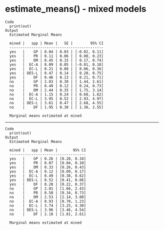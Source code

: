 # estimate_means() - mixed models

    Code
      print(out)
    Output
      Estimated Marginal Means
      
      mined |   spp | Mean |   SE |        95% CI
      -------------------------------------------
      yes   |    GP | 0.04 | 0.03 | [-0.02, 0.11]
      yes   |    PR | 0.11 | 0.06 | [ 0.00, 0.23]
      yes   |    DM | 0.45 | 0.15 | [ 0.17, 0.74]
      yes   |  EC-A | 0.09 | 0.05 | [-0.01, 0.18]
      yes   |  EC-L | 0.21 | 0.08 | [ 0.06, 0.36]
      yes   | DES-L | 0.47 | 0.14 | [ 0.20, 0.75]
      yes   |    DF | 0.46 | 0.13 | [ 0.21, 0.71]
      no    |    GP | 2.03 | 0.30 | [ 1.44, 2.61]
      no    |    PR | 0.49 | 0.12 | [ 0.24, 0.73]
      no    |    DM | 2.44 | 0.35 | [ 1.75, 3.14]
      no    |  EC-A | 1.15 | 0.24 | [ 0.68, 1.62]
      no    |  EC-L | 3.95 | 0.52 | [ 2.93, 4.97]
      no    | DES-L | 3.61 | 0.47 | [ 2.68, 4.55]
      no    |    DF | 1.95 | 0.30 | [ 1.36, 2.55]
      
      Marginal means estimated at mined

---

    Code
      print(out)
    Output
      Estimated Marginal Means
      
      mined |   spp | Mean |       95% CI
      -----------------------------------
      yes   |    GP | 0.26 | [0.20, 0.34]
      yes   |    PR | 0.07 | [0.04, 0.10]
      yes   |    DM | 0.33 | [0.26, 0.43]
      yes   |  EC-A | 0.12 | [0.09, 0.17]
      yes   |  EC-L | 0.49 | [0.38, 0.62]
      yes   | DES-L | 0.52 | [0.41, 0.66]
      yes   |    DF | 0.28 | [0.22, 0.37]
      no    |    GP | 2.01 | [1.66, 2.43]
      no    |    PR | 0.50 | [0.34, 0.73]
      no    |    DM | 2.53 | [2.14, 3.00]
      no    |  EC-A | 0.93 | [0.70, 1.23]
      no    |  EC-L | 3.74 | [3.25, 4.30]
      no    | DES-L | 3.96 | [3.46, 4.54]
      no    |    DF | 2.18 | [1.81, 2.61]
      
      Marginal means estimated at mined

